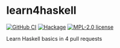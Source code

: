 # learn4haskell

[![GitHub CI](https://github.com/kowainik/learn4haskell/workflows/CI/badge.svg)](https://github.com/kowainik/learn4haskell/actions)
[![Hackage](https://img.shields.io/hackage/v/learn4haskell.svg?logo=haskell)](https://hackage.haskell.org/package/learn4haskell)
[![MPL-2.0 license](https://img.shields.io/badge/license-MPL--2.0-blue.svg)](LICENSE)

Learn Haskell basics in 4 pull requests
